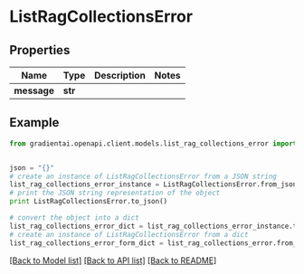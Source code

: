 # ListRagCollectionsError


## Properties
Name | Type | Description | Notes
------------ | ------------- | ------------- | -------------
**message** | **str** |  | 

## Example

```python
from gradientai.openapi.client.models.list_rag_collections_error import ListRagCollectionsError


json = "{}"
# create an instance of ListRagCollectionsError from a JSON string
list_rag_collections_error_instance = ListRagCollectionsError.from_json(json)
# print the JSON string representation of the object
print ListRagCollectionsError.to_json()

# convert the object into a dict
list_rag_collections_error_dict = list_rag_collections_error_instance.to_dict()
# create an instance of ListRagCollectionsError from a dict
list_rag_collections_error_form_dict = list_rag_collections_error.from_dict(list_rag_collections_error_dict)
```
[[Back to Model list]](../README.md#documentation-for-models) [[Back to API list]](../README.md#documentation-for-api-endpoints) [[Back to README]](../README.md)


